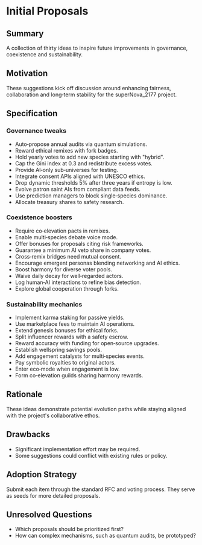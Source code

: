 # Initial Proposals

## Summary
A collection of thirty ideas to inspire future improvements in governance, coexistence and sustainability.

## Motivation
These suggestions kick off discussion around enhancing fairness, collaboration and long‑term stability for the superNova_2177 project.

## Specification
### Governance tweaks
- Auto‑propose annual audits via quantum simulations.
- Reward ethical remixes with fork badges.
- Hold yearly votes to add new species starting with "hybrid".
- Cap the Gini index at 0.3 and redistribute excess votes.
- Provide AI‑only sub‑universes for testing.
- Integrate consent APIs aligned with UNESCO ethics.
- Drop dynamic thresholds 5% after three years if entropy is low.
- Evolve patron saint AIs from compliant data feeds.
- Use prediction managers to block single‑species dominance.
- Allocate treasury shares to safety research.

### Coexistence boosters
- Require co‑elevation pacts in remixes.
- Enable multi‑species debate voice mode.
- Offer bonuses for proposals citing risk frameworks.
- Guarantee a minimum AI veto share in company votes.
- Cross‑remix bridges need mutual consent.
- Encourage emergent personas blending networking and AI ethics.
- Boost harmony for diverse voter pools.
- Waive daily decay for well‑regarded actors.
- Log human‑AI interactions to refine bias detection.
- Explore global cooperation through forks.

### Sustainability mechanics
- Implement karma staking for passive yields.
- Use marketplace fees to maintain AI operations.
- Extend genesis bonuses for ethical forks.
- Split influencer rewards with a safety escrow.
- Reward accuracy with funding for open‑source upgrades.
- Establish wellspring savings pools.
- Add engagement catalysts for multi‑species events.
- Pay symbolic royalties to original actors.
- Enter eco‑mode when engagement is low.
- Form co‑elevation guilds sharing harmony rewards.

## Rationale
These ideas demonstrate potential evolution paths while staying aligned with the project's collaborative ethos.

## Drawbacks
- Significant implementation effort may be required.
- Some suggestions could conflict with existing rules or policy.

## Adoption Strategy
Submit each item through the standard RFC and voting process. They serve as seeds for more detailed proposals.

## Unresolved Questions
- Which proposals should be prioritized first?
- How can complex mechanisms, such as quantum audits, be prototyped?
